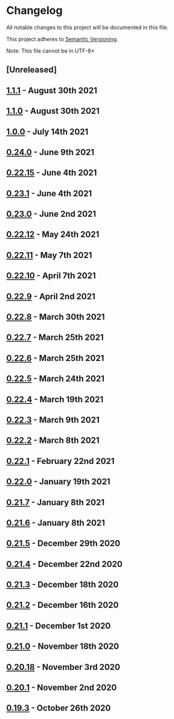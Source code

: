 # Changelog

All notable changes to this project will be documented in this file.

This project adheres to [Semantic Versioning](https://semver.org/spec/v2.0.0.html).


Note: This file cannot be in UTF-8*

## [Unreleased]

## [1.1.1] - August 30th 2021



## [1.1.0] - August 30th 2021



## [1.0.0] - July 14th 2021



## [0.24.0] - June 9th 2021



## [0.22.15] - June 4th 2021



## [0.23.1] - June 4th 2021



## [0.23.0] - June 2nd 2021



## [0.22.12] - May 24th 2021



## [0.22.11] - May 7th 2021



## [0.22.10] - April 7th 2021



## [0.22.9] - April 2nd 2021



## [0.22.8] - March 30th 2021



## [0.22.7] - March 25th 2021



## [0.22.6] - March 25th 2021



## [0.22.5] - March 24th 2021



## [0.22.4] - March 19th 2021



## [0.22.3] - March 9th 2021



## [0.22.2] - March 8th 2021



## [0.22.1] - February 22nd 2021



## [0.22.0] - January 19th 2021



## [0.21.7] - January 8th 2021



## [0.21.6] - January 8th 2021



## [0.21.5] - December 29th 2020



## [0.21.4] - December 22nd 2020



## [0.21.3] - December 18th 2020



## [0.21.2] - December 16th 2020



## [0.21.1] - December 1st 2020



## [0.21.0] - November 18th 2020



## [0.20.18] - November 3rd 2020



## [0.20.1] - November 2nd 2020



## [0.19.3] - October 26th 2020



[0.19.3]: https://github.com/Esri/solution.js/compare/a41f3b856898e7fbac679ffb44de1c38f55260e3...v0.19.3 "v0.19.3"
[0.20.1]: https://github.com/Esri/solution.js/compare/v0.19.3...v0.20.1 "v0.20.1"
[0.20.18]: https://github.com/Esri/solution.js/compare/v0.20.1...v0.20.18 "v0.20.18"
[0.21.0]: https://github.com/Esri/solution.js/compare/v0.20.18...v0.21.0 "v0.21.0"
[0.21.1]: https://github.com/Esri/solution.js/compare/v0.21.0...v0.21.1 "v0.21.1"
[0.21.2]: https://github.com/Esri/solution.js/compare/v0.21.1...v0.21.2 "v0.21.2"
[0.21.3]: https://github.com/Esri/solution.js/compare/v0.21.2...v0.21.3 "v0.21.3"
[0.21.4]: https://github.com/Esri/solution.js/compare/v0.21.3...v0.21.4 "v0.21.4"
[0.21.5]: https://github.com/Esri/solution.js/compare/v0.21.4...v0.21.5 "v0.21.5"
[0.21.6]: https://github.com/Esri/solution.js/compare/v0.21.5...v0.21.6 "v0.21.6"
[0.21.7]: https://github.com/Esri/solution.js/compare/v0.21.6...v0.21.7 "v0.21.7"
[0.22.0]: https://github.com/Esri/solution.js/compare/v0.21.7...v0.22.0 "v0.22.0"
[0.22.1]: https://github.com/Esri/solution.js/compare/v0.22.0...v0.22.1 "v0.22.1"
[0.22.2]: https://github.com/Esri/solution.js/compare/v0.22.1...v0.22.2 "v0.22.2"
[0.22.3]: https://github.com/Esri/solution.js/compare/v0.22.2...v0.22.3 "v0.22.3"
[0.22.4]: https://github.com/Esri/solution.js/compare/v0.22.3...v0.22.4 "v0.22.4"
[0.22.5]: https://github.com/Esri/solution.js/compare/v0.22.4...v0.22.5 "v0.22.5"
[0.22.6]: https://github.com/Esri/solution.js/compare/v0.22.5...v0.22.6 "v0.22.6"
[0.22.7]: https://github.com/Esri/solution.js/compare/v0.22.6...v0.22.7 "v0.22.7"
[0.22.8]: https://github.com/Esri/solution.js/compare/v0.22.7...v0.22.8 "v0.22.8"
[0.22.9]: https://github.com/Esri/solution.js/compare/v0.22.8...v0.22.9 "v0.22.9"
[0.22.10]: https://github.com/Esri/solution.js/compare/v0.22.9...v0.22.10 "v0.22.10"
[0.22.11]: https://github.com/Esri/solution.js/compare/v0.22.10...v0.22.11 "v0.22.11"
[0.22.12]: https://github.com/Esri/solution.js/compare/v0.22.11...v0.22.12 "v0.22.12"
[0.22.13]: https://github.com/Esri/solution.js/compare/v0.22.12...v0.22.13 "v0.22.13"
[0.22.14]: https://github.com/Esri/solution.js/compare/v0.22.13...v0.22.14 "v0.22.14"
[0.22.15]: https://github.com/Esri/solution.js/compare/v0.22.14...v0.22.15 "v0.22.15"
[0.22.16]: https://github.com/Esri/solution.js/compare/v0.22.15...v0.22.16 "v0.22.16"
[0.23.0]: https://github.com/Esri/solution.js/compare/v0.22.16...v0.23.0 "v0.23.0"
[0.23.1]: https://github.com/Esri/solution.js/compare/v0.23.0...v0.23.1 "v0.23.1"
[0.24.0]: https://github.com/Esri/solution.js/compare/v0.23.1...v0.24.0 "v0.24.0"
[1.0.0]: https://github.com/Esri/solution.js/compare/v0.24.0...v1.0.0 "v1.0.0"
[1.1.0]: https://github.com/Esri/solution.js/compare/v1.0.0...v1.1.0 "v1.1.0"
[1.1.1]: https://github.com/Esri/solution.js/compare/v1.1.0...v1.1.1 "v1.1.1"
[HEAD]: https://github.com/Esri/solution.js/compare/v1.1.1...HEAD "Unreleased Changes"
